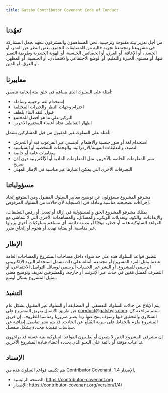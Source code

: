 ```yaml
---
title: Gatsby Contributor Covenant Code of Conduct
---
```


## تَعهُدنا

من أجل تعزيز بيئة مفتوحة وترحيبية، نحن المساهمون والمشرفون نتعهد بجعل المشاركة في مشروعنا ومجتمعنا تجربة خالية من المضايقات للجميع، بغض النظر عن العمر، أو الجسد ، أو الإعاقة، أو العرق، أو الخصائص الجنسية، أو الهوية الجندرية وطريقة التعبير عنها، أو مستوى الخبرة والتعليم، أو الوضع الاجتماعي والاقتصادي، أو الجنسية، أو المظهر، أو العرق، أو الدين.

## معاييرنا

أمثلة على السلوك الذي يساهم في خلق بيئة إيجابية تتضمن:

- إستخدام لغة ترحيبية وشاملة
- احترام وجهات النظر والخبرات المختلفة
- قبول النقد البناء بلطف
- التركيز على ما هو أفضل للمجتمع
- إظهار التعاطف تجاه أعضاء المجتمع الآخرين

أمثلة على السلوك غير المقبول من قبل المشاركين تشمل:

- استخدام لغة أو صور جنسية والاهتمام الجنسي غير المرغوب فيه أو التحرش
- التصيد، والتعليقات المهينة/الازدرائية، والهجمات الشخصية أو السياسية
- مضايقات عامة أو خاصة
- نشر المعلومات الخاصة بالآخرين، مثل المعلومات المادية أو الإلكترونية دون إذن صريح
- التصرفات الأخرى التي يمكن اعتبارها غير مناسبة في الإطار المهني

## مسؤولياتنا

مشرفو المشروع مسؤولون عن توضيح معايير السلوك المقبول ومن المتوقع اِتخاذ إجراءات تصحيحية مناسبة وعادلة في الاستجابة لأي حالات من السلوك المرفوض.

يمتلك مشرفو المشروع الحق والمسؤولية في إزالة أو تعديل أو رفض التعليقات، والإيداعات، والكود، وتعديلات الويكي، والمسائل، والمساهمات الأخرى التي لا تتماشى مع القواعد السلوكية هذه، أو حظر، مؤقتًا أو بصفة دائمة، أي مساهم بسلوكيات أخرى يرونها غير مناسبة، أو بمثابة تهديد أو هجوم أو إلحاق ضرر.

## الإطار

تنطبق قواعد السلوك هذه على حد سواء داخل مساحات المشروع والمساحات العامة عندما يمثل الفرد المشروع أو مجتمعه. أمثلة على ذلك تشمل استخدام البريد الإلكتروني الرسمي للمشروع، أو النشر عبر الحساب الرسمي لوسائل التواصل الاجتماعي، أو التصرف كَممثل مُعَين في حدث عبر الإنترنت أو خارجه. وللمشرفين تعريف وتوضيح معنى تمثيل المشروع بشكل أوسع.

## التنفيذ

يتم الإبلاغ عن حالات السلوك التعسفي، أو المضايقة أو السلوك غير المقبول بشكل عام عن طريق الاتصال بفريق المشروع على [conduct@gatsbyjs.com](mailto:conduct@gatsbyjs.com). ستتم مراجعة كل الشكاوى والتحقيق فيها وسوف ينتج عنها ردا يعتبر ضروريا ومناسبا للظروف. إن فريق المشروع ملزم بالحفاظ على سرية المُبَلّغ عن الحادث. قد يتم نشر تفاصيل إضافية عن سياسات تنفيذية محددة بشكل منفصل.

إن مشرفي المشروع الذين لا يتبعون أو يطبقون القواعد السلوكية بنية حسنة قد يواجهون تداعيات مؤقتة أو دائمة على النحو الذي يحدده أعضاء قيادة المشروع الآخرين.

## الإسناد

يتم تكييف قواعد السلوك هذه من Contributor Covenant, الإصدار 1.4,

- الصفحة الرئيسية: https://contributor-covenant.org
- الإصدار: https://contributor-covenant.org/version/1/4/
